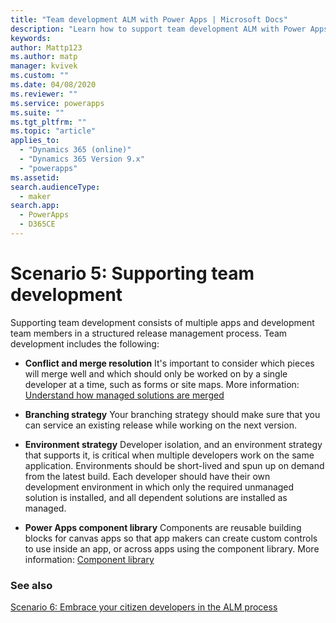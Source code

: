 ```yaml
---
title: "Team development ALM with Power Apps | Microsoft Docs"
description: "Learn how to support team development ALM with Power Apps"
keywords: 
author: Mattp123
ms.author: matp
manager: kvivek
ms.custom: ""
ms.date: 04/08/2020
ms.reviewer: ""
ms.service: powerapps
ms.suite: ""
ms.tgt_pltfrm: ""
ms.topic: "article"
applies_to: 
  - "Dynamics 365 (online)"
  - "Dynamics 365 Version 9.x"
  - "powerapps"
ms.assetid: 
search.audienceType: 
  - maker
search.app: 
  - PowerApps
  - D365CE
---
```

# Scenario 5: Supporting team development
Supporting team development consists of multiple apps and development team members in a structured release management process. Team development includes the following: 

-   **Conflict and merge resolution** It's important to consider which pieces will merge well and which should only be worked on by a single developer at a time, such as forms or site maps. More information: [Understand how managed solutions are merged](how-managed-solutions-merged.md)<!-- LINK to other section outlining this --><!--Edit okay? -->

-   **Branching strategy** Your branching strategy should make sure that you can
    service an existing release while working on the next version.

-   **Environment strategy** Developer isolation, and an environment strategy that
    supports it, is critical when multiple developers work on the same
    application. Environments should be short-lived and spun up on demand from
    the latest build. Each developer should have their own development environment
    in which only the required unmanaged solution is installed, and all dependent
    solutions are installed as managed.

-   **Power Apps component library** Components are reusable building blocks for canvas apps so that app makers can create custom controls to use inside an app, or across apps using the component library. More information: [Component library](../maker/canvas-apps/component-library.md) <!-- Vivek to reach out to Mike Stall for team dev on Canvas apps -->

### See also
[Scenario 6: Embrace your citizen developers in the ALM process](embrace-citizen-devs.md)